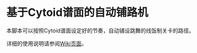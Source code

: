 # 基于Cytoid谱面的自动铺路机
本脚本可以按照Cytoid谱面设定好的节奏，自动铺设跳舞的线饭制关卡的路径。

详细的使用说明请参阅[Wiki页面](https://github.com/JerryHan3/DL-Fanmade-Tools/wiki/%E8%87%AA%E5%8A%A8%E9%93%BA%E8%B7%AF%E6%9C%BA%E4%BD%BF%E7%94%A8%E6%96%87%E6%A1%A3)。
